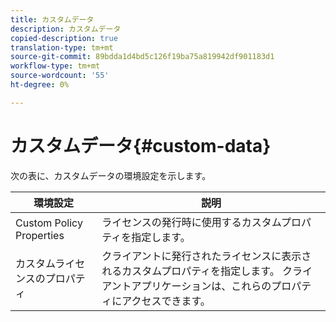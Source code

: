 ```yaml
---
title: カスタムデータ
description: カスタムデータ
copied-description: true
translation-type: tm+mt
source-git-commit: 89bdda1d4bd5c126f19ba75a819942df901183d1
workflow-type: tm+mt
source-wordcount: '55'
ht-degree: 0%

---
```



# カスタムデータ{#custom-data}

次の表に、カスタムデータの環境設定を示します。

| 環境設定 | 説明 |
|---|---|
| Custom Policy Properties | ライセンスの発行時に使用するカスタムプロパティを指定します。 |
| カスタムライセンスのプロパティ | クライアントに発行されたライセンスに表示されるカスタムプロパティを指定します。 クライアントアプリケーションは、これらのプロパティにアクセスできます。 |

